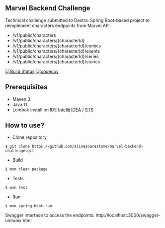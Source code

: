 ## Marvel Backend Challenge

Technical challenge submitted to Dextra.
Spring Boot-based project to reimplement characters endpoints from Marvel API.

  - /v1/public/characters
  - /v1/public/characters/{characterId}
  - /v1/public/characters/{characterId}/comics
  - /v1/public/characters/{characterId}/events
  - /v1/public/characters/{characterId}/series
  - /v1/public/characters/{characterId}/stories


[![Build Status](https://travis-ci.org/alinesoarestome/marvel-backend-challenge.svg?branch=develop)](https://travis-ci.org/alinesoarestome/marvel-backend-challenge) [![codecov](https://codecov.io/gh/alinesoarestome/marvel-backend-challenge/branch/develop/graph/badge.svg?token=XK3Df60hsS)](https://codecov.io/gh/alinesoarestome/marvel-backend-challenge)

## Prerequisites
  - Maven 3
  - Java 11
  - Lombok install on IDE [Intellij IDEA](https://projectlombok.org/setup/intellij) / [STS](https://projectlombok.org/setup/eclipse)
 
## How to use?

 - Clone repository
  ```
  $ git clone https://github.com/alinesoarestome/marvel-backend-challenge.git
  ```
  - Build
  ```
  $ mvn clean package
  ```
  - Tests
  ```
  $ mvn test
  ```
  - Run
  ```
  $ mvn spring-boot:run
  ```
Swagger interface to access the endpoints: http://localhost:3000/swagger-ui/index.html
